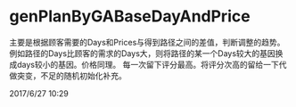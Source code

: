 # genPlanByGABaseDayAndPrice
主要是根据顾客需要的Days和Prices与得到路径之间的差值，判断调整的趋势。
例如路径的Days比顾客的需求的Days大，则将路径的某一个Days较大的基因换成days较小的基因。价格同理。
每一次留下评分最高。将评分次高的留给一下代做突变，不足的随机初始化补充。


2017/6/27  10:29
